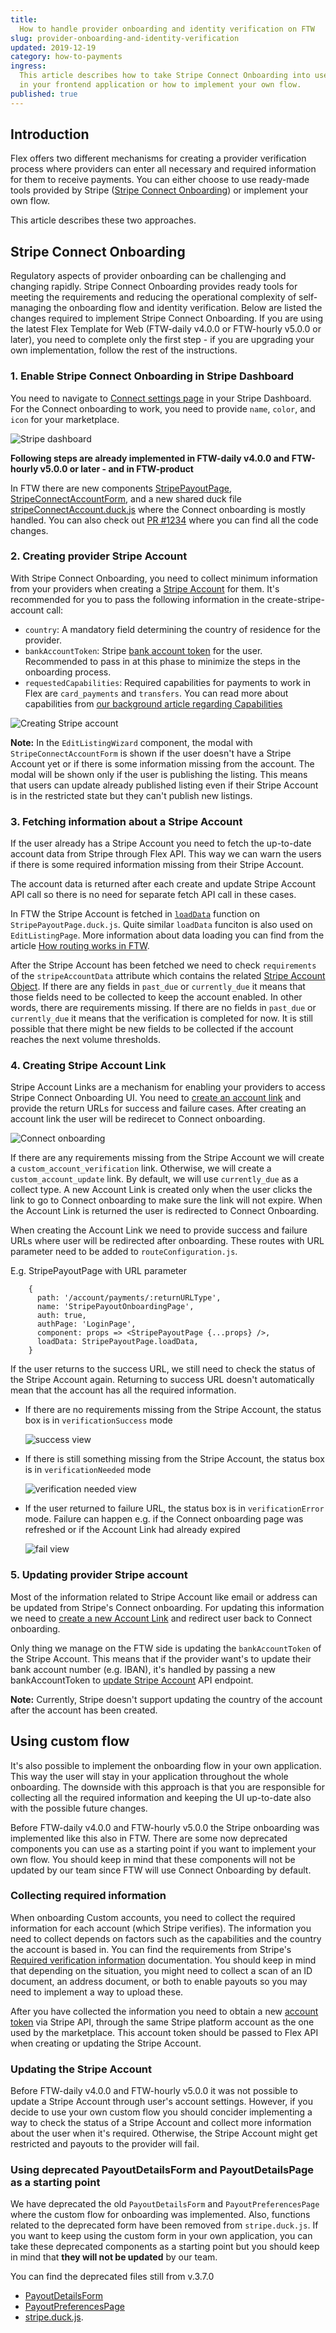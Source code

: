 ```yaml
---
title:
  How to handle provider onboarding and identity verification on FTW
slug: provider-onboarding-and-identity-verification
updated: 2019-12-19
category: how-to-payments
ingress:
  This article describes how to take Stripe Connect Onboarding into use
  in your frontend application or how to implement your own flow.
published: true
---
```


## Introduction

Flex offers two different mechanisms for creating a provider
verification process where providers can enter all necessary and
required information for them to receive payments. You can either choose
to use ready-made tools provided by Stripe
([Stripe Connect Onboarding](https://stripe.com/en-fi/connect/onboarding))
or implement your own flow.

This article describes these two approaches.

## Stripe Connect Onboarding

Regulatory aspects of provider onboarding can be challenging and
changing rapidly. Stripe Connect Onboarding provides ready tools for
meeting the requirements and reducing the operational complexity of
self-managing the onboarding flow and identity verification. Below are
listed the changes required to implement Stripe Connect Onboarding. If
you are using the latest Flex Template for Web (FTW-daily v4.0.0 or
FTW-hourly v5.0.0 or later), you need to complete only the first step -
if you are upgrading your own implementation, follow the rest of the
instructions.

### 1. Enable Stripe Connect Onboarding in Stripe Dashboard

You need to navigate to
[Connect settings page](https://dashboard.stripe.com/account/applications/settings)
in your Stripe Dashboard. For the Connect onboarding to work, you need
to provide `name`, `color`, and `icon` for your marketplace.

![Stripe dashboard](stripeDashboard-updated.png)

**Following steps are already implemented in FTW-daily v4.0.0 and
FTW-hourly v5.0.0 or later - and in FTW-product**

In FTW there are new components
[StripePayoutPage](https://github.com/sharetribe/ftw-daily/tree/master/src/containers/StripePayoutPage),
[StripeConnectAccountForm](https://github.com/sharetribe/ftw-daily/tree/master/src/forms/StripeConnectAccountForm),
and a new shared duck file
[stripeConnectAccount.duck.js](https://github.com/sharetribe/ftw-daily/tree/master/src/ducks/stripeConnectAccount.duck.js)
where the Connect onboarding is mostly handled. You can also check out
[PR #1234](https://github.com/sharetribe/ftw-daily/pull/1234) where you
can find all the code changes.

### 2. Creating provider Stripe Account

With Stripe Connect Onboarding, you need to collect minimum information
from your providers when creating a
[Stripe Account](https://www.sharetribe.com/api-reference/marketplace.html#create-stripe-account)
for them. It's recommended for you to pass the following information in
the create-stripe-account call:

- `country`: A mandatory field determining the country of residence for
  the provider.
- `bankAccountToken`: Stripe
  [bank account token](https://stripe.com/docs/api#create_bank_account_token)
  for the user. Recommended to pass in at this phase to minimize the
  steps in the onboarding process.
- `requestedCapabilities`: Required capabilities for payments to work in
  Flex are `card_payments` and `transfers`. You can read more about
  capabilities from
  [our background article regarding Capabilities](/operator-guides/stripe-provider-onboarding-and-capabilities/)

![Creating Stripe account](stripePayoutForm.png)

**Note:** In the `EditListingWizard` component, the modal with
`StripeConnectAccountForm` is shown if the user doesn't have a Stripe
Account yet or if there is some information missing from the account.
The modal will be shown only if the user is publishing the listing. This
means that users can update already published listing even if their
Stripe Account is in the restricted state but they can't publish new
listings.

### 3. Fetching information about a Stripe Account

If the user already has a Stripe Account you need to fetch the
up-to-date account data from Stripe through Flex API. This way we can
warn the users if there is some required information missing from their
Stripe Account.

The account data is returned after each create and update Stripe Account
API call so there is no need for separate fetch API call in these cases.

In FTW the Stripe Account is fetched in
[`loadData`](https://github.com/sharetribe/ftw-daily/blob/a107a7eae19cfc9196de81816af2c5ca5a676770/src/containers/StripePayoutPage/StripePayoutPage.duck.js#L73)
function on `StripePayoutPage.duck.js`. Quite similar `loadData`
funciton is also used on `EditListingPage`. More information about data
loading you can find from the article
[How routing works in FTW](/ftw-routing/how-routing-works-in-ftw/).

After the Stripe Account has been fetched we need to check
`requirements` of the `stripeAccountData` attribute which contains the
related
[Stripe Account Object](https://stripe.com/docs/api/accounts/object). If
there are any fields in `past_due` or `currently_due` it means that
those fields need to be collected to keep the account enabled. In other
words, there are requirements missing. If there are no fields in
`past_due` or `currently_due` it means that the verification is
completed for now. It is still possible that there might be new fields
to be collected if the account reaches the next volume thresholds.

### 4. Creating Stripe Account Link

Stripe Account Links are a mechanism for enabling your providers to
access Stripe Connect Onboarding UI. You need to
[create an account link](https://www.sharetribe.com/api-reference/marketplace.html#create-stripe-account-link)
and provide the return URLs for success and failure cases. After
creating an account link the user will be redirecet to Connect
onboarding.

![Connect onboarding](connectOnboarding-updated.png)

If there are any requirements missing from the Stripe Account we will
create a `custom_account_verification` link. Otherwise, we will create a
`custom_account_update` link. By default, we will use `currently_due` as
a collect type. A new Account Link is created only when the user clicks
the link to go to Connect onboarding to make sure the link will not
expire. When the Account Link is returned the user is redirected to
Connect Onboarding.

When creating the Account Link we need to provide success and failure
URLs where user will be redirected after onboarding. These routes with
URL parameter need to be added to `routeConfiguration.js`.

E.g. StripePayoutPage with URL parameter

```
    {
      path: '/account/payments/:returnURLType',
      name: 'StripePayoutOnboardingPage',
      auth: true,
      authPage: 'LoginPage',
      component: props => <StripePayoutPage {...props} />,
      loadData: StripePayoutPage.loadData,
    }
```

If the user returns to the success URL, we still need to check the
status of the Stripe Account again. Returning to success URL doesn't
automatically mean that the account has all the required information.

- If there are no requirements missing from the Stripe Account, the
  status box is in `verificationSuccess` mode

  ![success view](verificationSuccess.png)

- If there is still something missing from the Stripe Account, the
  status box is in `verificationNeeded` mode

  ![verification needed view](verificationNeeded.png)

- If the user returned to failure URL, the status box is in
  `verificationError` mode. Failure can happen e.g. if the Connect
  onboarding page was refreshed or if the Account Link had already
  expired

  ![fail view](verificationFailed.png)

### 5. Updating provider Stripe account

Most of the information related to Stripe Account like email or address
can be updated from Stripe's Connect onboarding. For updating this
information we need to
[create a new Account Link](https://www.sharetribe.com/api-reference/marketplace.html#create-stripe-account-link)
and redirect user back to Connect onboarding.

Only thing we manage on the FTW side is updating the `bankAccountToken`
of the Stripe Account. This means that if the provider want's to update
their bank account number (e.g. IBAN), it's handled by passing a new
bankAccountToken to
[update Stripe Account](https://www.sharetribe.com/api-reference/marketplace.html#update-stripe-account)
API endpoint.

**Note:** Currently, Stripe doesn't support updating the country of the
account after the account has been created.

## Using custom flow

It's also possible to implement the onboarding flow in your own
application. This way the user will stay in your application throughout
the whole onboarding. The downside with this approach is that you are
responsible for collecting all the required information and keeping the
UI up-to-date also with the possible future changes.

Before FTW-daily v4.0.0 and FTW-hourly v5.0.0 the Stripe onboarding was
implemented like this also in FTW. There are some now deprecated
components you can use as a starting point if you want to implement your
own flow. You should keep in mind that these components will not be
updated by our team since FTW will use Connect Onboarding by default.

### Collecting required information

When onboarding Custom accounts, you need to collect the required
information for each account (which Stripe verifies). The information
you need to collect depends on factors such as the capabilities and the
country the account is based in. You can find the requirements from
Stripe's
[Required verification information](https://stripe.com/docs/connect/required-verification-information)
documentation. You should keep in mind that depending on the situation,
you might need to collect a scan of an ID document, an address document,
or both to enable payouts so you may need to implement a way to upload
these.

After you have collected the information you need to obtain a new
[account token](https://stripe.com/docs/connect/account-tokens) via
Stripe API, through the same Stripe platform account as the one used by
the marketplace. This account token should be passed to Flex API when
creating or updating the Stripe Account.

### Updating the Stripe Account

Before FTW-daily v4.0.0 and FTW-hourly v5.0.0 it was not possible to
update a Stripe Account through user's account settings. However, if you
decide to use your own custom flow you should concider implementing a
way to check the status of a Stripe Account and collect more information
about the user when it's required. Otherwise, the Stripe Account might
get restricted and payouts to the provider will fail.

### Using deprecated PayoutDetailsForm and PayoutDetailsPage as a starting point

We have deprecated the old `PayoutDetailsForm` and
`PayoutPreferencesPage` where the custom flow for onboarding was
implemented. Also, functions related to the deprecated form have been
removed from `stripe.duck.js`. If you want to keep using the custom form
in your own application, you can take these deprecated components as a
starting point but you should keep in mind that **they will not be
updated** by our team.

You can find the deprecated files still from v.3.7.0

- [PayoutDetailsForm](https://github.com/sharetribe/ftw-daily/tree/v3.7.0/src/forms/PayoutDetailsForm)
- [PayoutPreferencesPage](https://github.com/sharetribe/ftw-daily/tree/v3.7.0/src/containers/PayoutPreferencesPage)
- [stripe.duck.js](https://github.com/sharetribe/ftw-daily/blob/v3.7.0/src/ducks/stripe.duck.js).
